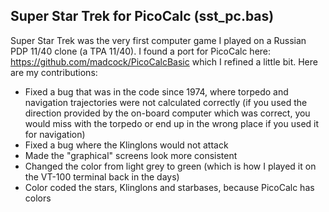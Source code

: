 ## Super Star Trek for PicoCalc (sst_pc.bas)

Super Star Trek was the very first computer game I played on a Russian PDP 11/40 clone (a TPA 11/40). I found a port for PicoCalc here: https://github.com/madcock/PicoCalcBasic which I refined a little bit. Here are my contributions:

* Fixed a bug that was in the code since 1974, where torpedo and navigation trajectories were not calculated correctly (if you used the direction provided by the on-board computer which was correct, you would miss with the torpedo or end up in the wrong place if you used it for navigation)
* Fixed a bug where the Klinglons would not attack
* Made the "graphical" screens look more consistent
* Changed the color from light grey to green (which is how I played it on the VT-100 terminal back in the days)
* Color coded the stars, Klinglons and starbases, because PicoCalc has colors



